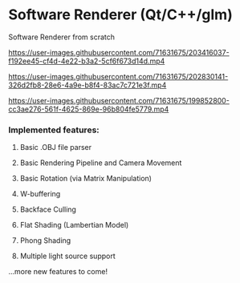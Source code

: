 # Software Renderer (Qt/C++/glm)

Software Renderer from scratch

https://user-images.githubusercontent.com/71631675/203416037-f192ee45-cf4d-4e22-b3a2-5cf6f673d14d.mp4

https://user-images.githubusercontent.com/71631675/202830141-326d2fb8-28e6-4a9e-b8f4-83ac7c721e3f.mp4

https://user-images.githubusercontent.com/71631675/199852800-cc3ae276-561f-4625-869e-96b804fe5779.mp4

### Implemented features:
  1) Basic .OBJ file parser
 
  2) Basic Rendering Pipeline and Camera Movement
 
  3)  Basic Rotation (via Matrix Manipulation)
 
  4) W-buffering
 
  5) Backface Culling
 
  6) Flat Shading (Lambertian Model)
  
  7) Phong Shading
  
  8) Multiple light source support
 
 ...more new features to come!
